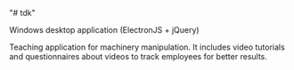 "# tdk" 

Windows desktop application (ElectronJS + jQuery)

Teaching application for machinery manipulation. It includes video tutorials and questionnaires about videos to track employees for better results.

